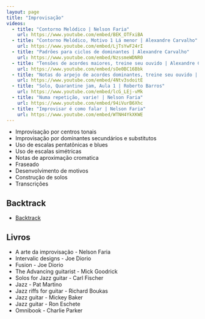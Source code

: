 ```yaml
---
layout: page
title: "Improvisação"
videos:
  - title: "Contorno Melódico | Nelson Faria"
    url: https://www.youtube.com/embed/BEK_OTFxiBA
  - title: "Contorno Melódico, Motivo 1 Lá menor | Alexandre Carvalho"
    url: https://www.youtube.com/embed/LjTsYwF24rI
  - title: "Padrões para ciclos de dominantes | Alexandre Carvalho"
    url: https://www.youtube.com/embed/NzssmeWDNR0
  - title: "Tensões de acordes maiores, treine seu ouvido | Alexandre Carvalho"
    url: https://www.youtube.com/embed/sOe0BC16Bbk
  - title: "Notas do arpejo de acordes dominantes, treine seu ouvido | Alexandre Carvalho"
    url: https://www.youtube.com/embed/4Ntv3sdoitE
  - title: "Solo, Quarantine jam, Aula 1 | Roberto Barros"
    url: https://www.youtube.com/embed/lcG_LEj-vMk
  - title: "Numa repetição, varie! | Nelson Faria"
    url: https://www.youtube.com/embed/94iVurB6Xhc
  - title: "Improvisar é como falar | Nelson Faria"
    url: https://www.youtube.com/embed/WTNH4YkXKWE
---
```


* Improvisação por centros tonais
* Improvisação por dominantes secundários e substitutos
* Uso de escalas pentatônicas e blues
* Uso de escalas simétricas
* Notas de aproximação cromatica
* Fraseado
* Desenvolvimento de motivos
* Construção de solos
* Transcrições

## Backtrack

* [Backtrack](backtrack/)

## Livros

* A arte da improvisação - Nelson Faria
* Intervalic designs - Joe Diorio
* Fusion - Joe Diorio
* The Advancing guitarist - Mick Goodrick
* Solos for Jazz guitar - Carl Fischer
* Jazz - Pat Martino
* Jazz riffs for guitar - Richard Boukas
* Jazz guitar - Mickey Baker
* Jazz guitar - Ron Eschete
* Omnibook - Charlie Parker
